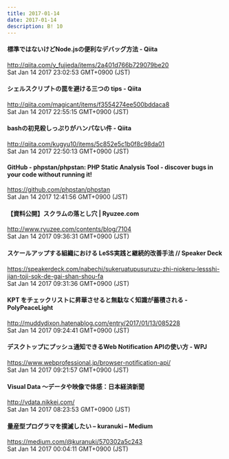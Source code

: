 ```yaml
---
title: 2017-01-14
date: 2017-01-14
description: B! 10
---
```


#### 標準ではないけどNode.jsの便利なデバッグ方法 - Qiita
http://qiita.com/y_fujieda/items/2a401d766b729079be20<br>
Sat Jan 14 2017 23:02:53 GMT+0900 (JST)<br>


#### シェルスクリプトの罠を避ける三つの tips - Qiita
http://qiita.com/magicant/items/f3554274ee500bddaca8<br>
Sat Jan 14 2017 22:55:15 GMT+0900 (JST)<br>


#### bashの初見殺しっぷりがハンパない件 - Qiita
http://qiita.com/kugyu10/items/5c852e5c1b0f8c98da01<br>
Sat Jan 14 2017 22:50:13 GMT+0900 (JST)<br>


#### GitHub - phpstan/phpstan: PHP Static Analysis Tool - discover bugs in your code without running it!
https://github.com/phpstan/phpstan<br>
Sat Jan 14 2017 12:41:56 GMT+0900 (JST)<br>


#### 【資料公開】スクラムの落とし穴 | Ryuzee.com
http://www.ryuzee.com/contents/blog/7104<br>
Sat Jan 14 2017 09:36:31 GMT+0900 (JST)<br>


#### スケールアップする組織における LeSS実践と継続的改善手法 // Speaker Deck
https://speakerdeck.com/nabechi/sukeruatupusuruzu-zhi-niokeru-lessshi-jian-toji-sok-de-gai-shan-shou-fa<br>
Sat Jan 14 2017 09:31:36 GMT+0900 (JST)<br>


#### KPT をチェックリストに昇華させると無駄なく知識が蓄積される - PolyPeaceLight
http://muddydixon.hatenablog.com/entry/2017/01/13/085228<br>
Sat Jan 14 2017 09:24:41 GMT+0900 (JST)<br>


#### デスクトップにプッシュ通知できるWeb Notification APIの使い方 - WPJ
https://www.webprofessional.jp/browser-notification-api/<br>
Sat Jan 14 2017 09:21:57 GMT+0900 (JST)<br>


#### Visual Data 〜データや映像で体感：日本経済新聞
http://vdata.nikkei.com/<br>
Sat Jan 14 2017 08:23:53 GMT+0900 (JST)<br>


#### 量産型プログラマを撲滅したい – kuranuki – Medium
https://medium.com/@kuranuki/570302a5c243<br>
Sat Jan 14 2017 00:04:11 GMT+0900 (JST)<br>


